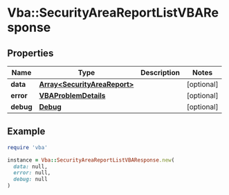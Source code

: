 # Vba::SecurityAreaReportListVBAResponse

## Properties

| Name | Type | Description | Notes |
| ---- | ---- | ----------- | ----- |
| **data** | [**Array&lt;SecurityAreaReport&gt;**](SecurityAreaReport.md) |  | [optional] |
| **error** | [**VBAProblemDetails**](VBAProblemDetails.md) |  | [optional] |
| **debug** | [**Debug**](Debug.md) |  | [optional] |

## Example

```ruby
require 'vba'

instance = Vba::SecurityAreaReportListVBAResponse.new(
  data: null,
  error: null,
  debug: null
)
```

